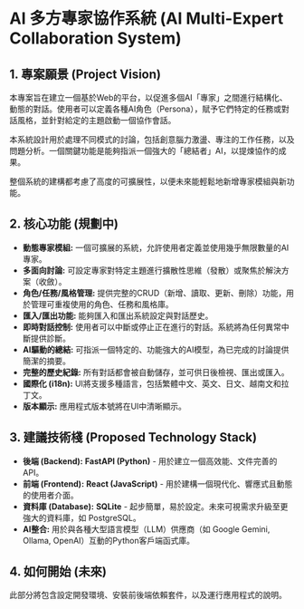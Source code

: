 # AI 多方專家協作系統 (AI Multi-Expert Collaboration System)

## 1. 專案願景 (Project Vision)

本專案旨在建立一個基於Web的平台，以促進多個AI「專家」之間進行結構化、動態的對話。使用者可以定義各種AI角色（Persona），賦予它們特定的任務或對話風格，並針對給定的主題啟動一個協作會話。

本系統設計用於處理不同模式的討論，包括創意腦力激盪、專注的工作任務，以及問題分析。一個關鍵功能是能夠指派一個強大的「總結者」AI，以提煉協作的成果。

整個系統的建構都考慮了高度的可擴展性，以便未來能輕鬆地新增專家模組與新功能。

## 2. 核心功能 (規劃中)

*   **動態專家模組:** 一個可擴展的系統，允許使用者定義並使用幾乎無限數量的AI專家。
*   **多面向討論:** 可設定專家對特定主題進行擴散性思維（發散）或聚焦於解決方案（收斂）。
*   **角色/任務/風格管理:** 提供完整的CRUD（新增、讀取、更新、刪除）功能，用於管理可重複使用的角色、任務和風格庫。
*   **匯入/匯出功能:** 能夠匯入和匯出系統設定與對話歷史。
*   **即時對話控制:** 使用者可以中斷或停止正在進行的對話。系統將為任何異常中斷提供診斷。
*   **AI驅動的總結:** 可指派一個特定的、功能強大的AI模型，為已完成的討論提供簡潔的摘要。
*   **完整的歷史紀錄:** 所有對話都會被自動儲存，並可供日後檢視、匯出或匯入。
*   **國際化 (i18n):** UI將支援多種語言，包括繁體中文、英文、日文、越南文和拉丁文。
*   **版本顯示:** 應用程式版本號將在UI中清晰顯示。

## 3. 建議技術棧 (Proposed Technology Stack)

*   **後端 (Backend):** **FastAPI (Python)** - 用於建立一個高效能、文件完善的API。
*   **前端 (Frontend):** **React (JavaScript)** - 用於建構一個現代化、響應式且動態的使用者介面。
*   **資料庫 (Database):** **SQLite** - 起步簡單，易於設定。未來可視需求升級至更強大的資料庫，如 PostgreSQL。
*   **AI整合:** 用於與各種大型語言模型（LLM）供應商（如 Google Gemini, Ollama, OpenAI）互動的Python客戶端函式庫。

## 4. 如何開始 (未來)

此部分將包含設定開發環境、安裝前後端依賴套件，以及運行應用程式的說明。
